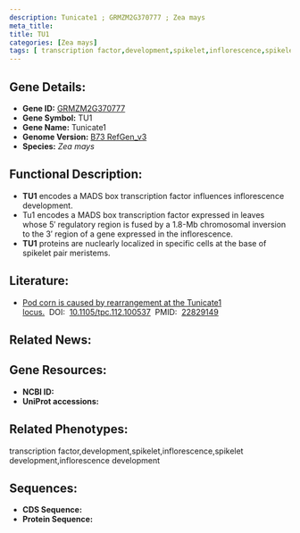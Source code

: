 ```yaml
---
description: Tunicate1 ; GRMZM2G370777 ; Zea mays
meta_title:
title: TU1
categories: [Zea mays]
tags: [ transcription factor,development,spikelet,inflorescence,spikelet development,inflorescence development ]
---
```


## Gene Details:
- **Gene ID:**	[GRMZM2G370777]()
- **Gene Symbol:** TU1
- **Gene Name:** Tunicate1
- **Genome Version:** [B73 RefGen_v3]()
- **Species:** *Zea mays*

## Functional Description:
   - **TU1** encodes a MADS box transcription factor influences inflorescence development.
   - Tu1 encodes a MADS box transcription factor expressed in leaves whose 5′ regulatory region is fused by a 1.8-Mb chromosomal inversion to the 3′ region of a gene expressed in the inflorescence.
   - **TU1** proteins are nuclearly localized in specific cells at the base of spikelet pair meristems.

## Literature:
   - [Pod corn is caused by rearrangement at the Tunicate1 locus.]( https://academic.oup.com/plcell/article/24/7/2733/6100853?login=true)&nbsp;&nbsp;DOI:&nbsp;&nbsp;[10.1105/tpc.112.100537](https://academic.oup.com/plcell/article/24/7/2733/6100853?login=true)&nbsp;&nbsp;PMID:&nbsp;&nbsp;[22829149](https://pubmed.ncbi.nlm.nih.gov/22829149/)

## Related News:

## Gene Resources:
- **NCBI ID:** [](https://www.ncbi.nlm.nih.gov/gene/?term=)
- **UniProt accessions:** [](https://www.uniprot.org/uniprotkb//entry)

## Related Phenotypes:
transcription factor,development,spikelet,inflorescence,spikelet development,inflorescence development

## Sequences:
- **CDS Sequence:**
- **Protein Sequence:**
